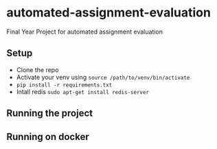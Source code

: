 # automated-assignment-evaluation
Final Year Project for automated assignment evaluation

## Setup

* Clone the repo
* Activate your venv using `source /path/to/venv/bin/activate`
* ``pip install -r requirements.txt``
* Intall redis `sudo apt-get install redis-server`


## Running the project



## Running on docker
